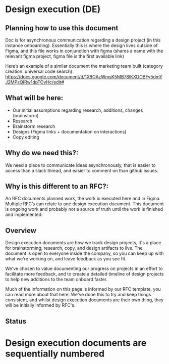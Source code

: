# Design execution (DE)

## Planning how to use this document

Doc is for asynchronous communication regarding a design project (in this instance onboarding). Essentially this is where the design lives outside of Figma, and this file works in conjunction with figma (shares a name with the relevant figma project, figma file is the first available link)

Here’s an example of a similar document the marketing team built (category creation: universal code search): https://docs.google.com/document/d/1X8OAzWmsK5MB78lKXDOBFy5dmYJ2MPsQIRw1dpTOvHc/edit#

## What will be here: 
- Our initial assumptions regarding research, additions, changes (brainstorm)
- Research
- Brainstorm research
- Designs (Figma links + documentation on interactions)
- Copy editing

## Why do we need this?:
We need a place to communicate ideas asynchronously, that is easier to access than a slack thread, and easier to comment on than github issues.

## Why is this different to an RFC?:
An RFC documents planned work, the work is executed here and in Figma. Multiple RFC’s can relate to one design execution document. This document is ongoing work and probably not a source of truth until the work is finished and implemented. 

## Overview

Design execution documents are how we track design projects, it's a place for brainstorming, research, copy, and design artifacts to live. The document is open to everyone inside the company, so you can keep up with what we're working on, and leave feedback as you see fit.

We've chosen to value documenting our progress on projects in an effort to facilitate more feedback, and to create a detailed timeline of design projects to help new additions to the team onboard faster.

Much of the information on this page is informed by our RFC template, you can read more about that here. We've done this to try and keep things consistent, and whilst design execution documents are their own thing, they will be initially informed by RFC's.

## Status

# Design execution documents are sequentially numbered

